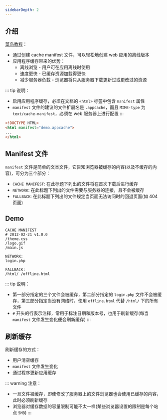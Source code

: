 ```yaml
---
sidebarDepth: 2
---
```


## 介绍

[菜鸟教程](https://www.runoob.com/html/html5-app-cache.html)：

+ 通过创建 cache manifest 文件，可以轻松地创建 web 应用的离线版本
+ 应用程序缓存带来的优势：
  + 离线浏览 - 用户可在应用离线时使用
  + 速度更快 - 已缓存资源加载得更快
  + 减少服务器负载 - 浏览器将只从服务器下载更新过或更改过的资源

::: tip 说明：
+ 启用应用程序缓存，必须在文档的 `<html>` 标签中包含 `manifest` 属性
+ `manifest` 文件的建议的文件扩展名是 `.appcache`，而且 `MIME-type` 为 `text/cache-manifest`，必须在 web 服务器上进行配置
:::

```html
<!DOCTYPE HTML>
<html manifest="demo.appcache">
...
</html>
```


## Manifest 文件

`manifest` 文件是简单的文本文件，它告知浏览器被缓存的内容(以及不缓存的内容)，可分为三个部分：
+ `CACHE MANIFEST`: 在此标题下列出的文件将在首次下载后进行缓存
+ `NETWORK`: 在此标题下列出的文件需要与服务器的连接，且不会被缓存
+ `FALLBACK`: 在此标题下列出的文件规定当页面无法访问时的回退页面(如 404 页面)


## Demo

```
CACHE MANIFEST
# 2012-02-21 v1.0.0
/theme.css
/logo.gif
/main.js

NETWORK:
login.php

FALLBACK:
/html/ /offline.html
```

::: tip 说明：
+ 第一部分指定的三个文件会被缓存，第二部分指定的 `login.php` 文件不会被缓存，第三部分指定当没有网络时，使用 `offline.html` 代替 `/html/` 下的所有文件
+ `#` 开头的行表示注释，常用于标注日期和版本号，也用于刷新缓存(每当 `manifest` 文件发生变化便会刷新缓存)
:::


## 刷新缓存

刷新缓存的方式：

+ 用户清空缓存
+ `manifest` 文件发生变化
+ 通过程序更新应用缓存

::: warning 注意：
+ 一旦文件被缓存，即使修改了服务器上的文件浏览器也会使用已缓存的内容，此时必须刷新缓存
+ 浏览器对缓存数据的容量限制可能不太一样(某些浏览器设置的限制是每个站点 `5MB`)
:::
